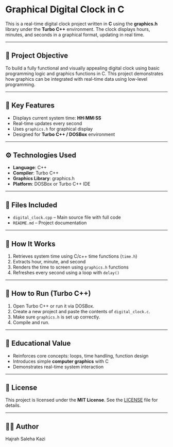 # Graphical Digital Clock in C

This is a real-time digital clock project written in **C** using the **graphics.h** library under the **Turbo C++** environment. The clock displays hours, minutes, and seconds in a graphical format, updating in real time.

---

## 🧠 Project Objective

To build a fully functional and visually appealing digital clock using basic programming logic and graphics functions in C. This project demonstrates how graphics can be integrated with real-time data using low-level programming.

---

## 🧾 Key Features

- Displays current system time: **HH:MM:SS**
- Real-time updates every second
- Uses `graphics.h` for graphical display
- Designed for **Turbo C++ / DOSBox** environment

---

## ⚙️ Technologies Used

- **Language**: C++
- **Compiler**: Turbo C++
- **Graphics Library**: graphics.h
- **Platform**: DOSBox or Turbo C++ IDE

---

## 📂 Files Included

- `digital_clock.cpp` – Main source file with full code
- `README.md` – Project documentation

---

## 🧪 How It Works

1. Retrieves system time using C/c++ time functions (`time.h`)
2. Extracts hour, minute, and second
3. Renders the time to screen using `graphics.h` functions
4. Refreshes every second using a loop with `delay()`

---

## 🚀 How to Run (Turbo C++)

1. Open Turbo C++ or run it via DOSBox.
2. Create a new project and paste the contents of `digital_clock.c`.
3. Make sure `graphics.h` is set up correctly.
4. Compile and run.

---

## 📘 Educational Value

- Reinforces core concepts: loops, time handling, function design
- Introduces simple **computer graphics** with C
- Demonstrates real-time system interaction

---

## 📝 License

This project is licensed under the **MIT License**. See the [LICENSE](./LICENSE) file for details.

---

## 👨‍💻 Author

Hajrah Saleha Kazi
